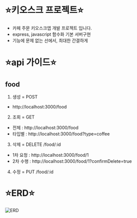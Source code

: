 # ⭐키오스크 프로젝트⭐

- 카페 주문 키오스크앱 개발 프로젝트 입니다.
- express, javascript 함수화 기본 서버구현
- 기능에 문제 없는 선에서, 최대한 간결하게

# ⭐api 가이드⭐

## food

1. 생성 = POST

- http://localhost:3000/food

2. 조회 = GET

- 전체 : http://localhost:3000/food
- 타입별 : http://localhost:3000/food?type=coffee

3. 삭제 = DELETE /food/:id

- 1차 요청 : http://localhost:3000/food/1
- 2차 수행 : http://localhost:3000/food/1?confirmDelete=true

4. 수정 = PUT /food/:id

# ⭐ERD⭐

![ERD](https://ifh.cc/g/Qn26oX.png)

